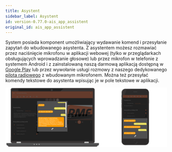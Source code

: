 ```yaml
---
title: Asystent
sidebar_label: Asystent
id: version-0.77.0-ais_app_assistent
original_id: ais_app_assistent
---
```


System posiada komponent umożliwiający wydawanie komend i przesyłanie zapytań do wbudowanego asystenta. Z asystentem możesz rozmawiać przez naciśnięcie mikrofonu w aplikacji webowej (tylko w przeglądarkach obsługujących wprowadzanie głosowe) lub przez mikrofon w telefonie z systemem Android i z zainstalowaną naszą darmową aplikacją dostępną w [Google Play](https://play.google.com/store/apps/details?id=pl.sviete.dom) lub przez wywołanie usługi rozmowy z naszego dedykowanego [pilota radiowego](ais_remote_index) z wbudowanym mikrofonem.
Można też przesyłać komendy tekstowe do asystenta wpisując je w pole tekstowe w aplikacji.



![Komendy asystenta](/img/en/frontend/frontend-assistant.png)
